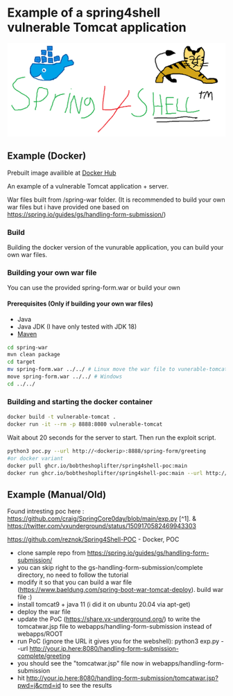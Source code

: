 # Example of a spring4shell vulnerable Tomcat application

![spring4shellapplication](spring4shellapplication.png)

## Example (Docker)

Prebuilt image availible at [Docker Hub](https://hub.docker.com/r/bobtheshoplifter/spring4shell-vulnerable-tomcat)

An example of a vulnerable Tomcat application + server.

War files built from /spring-war folder. (It is recommended to build your own war files but i have provided one based on <https://spring.io/guides/gs/handling-form-submission/>)

### Build

Building the docker version of the vunurable application, you can build your own war files.

### Building your own war file

You can use the provided spring-form.war or build your own

#### Prerequisites (Only if building your own war files)

- Java
- Java JDK (I have only tested with JDK 18)
- [Maven](https://maven.apache.org/install.html)

```sh
cd spring-war
mvn clean package
cd target
mv spring-form.war ../../ # Linux move the war file to vunerable-tomcat
move spring-form.war ../../ # Windows
cd ../../
```

### Building and starting the docker container

```sh
docker build -t vulnerable-tomcat .
docker run -it --rm -p 8888:8080 vulnerable-tomcat
```

Wait about 20 seconds for the server to start. Then run the exploit script.

```sh
python3 poc.py --url http://<dockerip>:8888/spring-form/greeting
#or docker variant
docker pull ghcr.io/bobtheshoplifter/spring4shell-poc:main
docker run ghcr.io/bobtheshoplifter/spring4shell-poc:main --url http://<dockerip>:8888/spring-form/greeting
```

## Example (Manual/Old)

Found intresting poc here : <https://github.com/craig/SpringCore0day/blob/main/exp.py> [^1]. & <https://twitter.com/vxunderground/status/1509170582469943303>

<https://github.com/reznok/Spring4Shell-POC> - Docker, POC

- clone sample repo from <https://spring.io/guides/gs/handling-form-submission/>
- you can skip right to the gs-handling-form-submission/complete directory, no need to follow the tutorial
- modify it so that you can build a war file (<https://www.baeldung.com/spring-boot-war-tomcat-deploy>). build war file :)
- install tomcat9 + java 11 (i did it on ubuntu 20.04 via apt-get)
- deploy the war file
- update the PoC (<https://share.vx-underground.org/>) to write the tomcatwar.jsp file to webapps/handling-form-submission instead of webapps/ROOT
- run PoC (ignore the URL it gives you for the webshell): python3 exp.py --url <http://your.ip.here:8080/handling-form-submission-complete/greeting>
- you should see the "tomcatwar.jsp" file now in webapps/handling-form-submission
- hit <http://your.ip.here:8080/handling-form-submission/tomcatwar.jsp?pwd=j&cmd=id> to see the results

